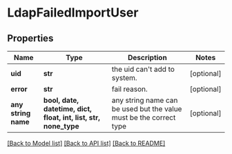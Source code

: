 # LdapFailedImportUser


## Properties
Name | Type | Description | Notes
------------ | ------------- | ------------- | -------------
**uid** | **str** | the uid can&#39;t add to system. | [optional] 
**error** | **str** | fail reason. | [optional] 
**any string name** | **bool, date, datetime, dict, float, int, list, str, none_type** | any string name can be used but the value must be the correct type | [optional]

[[Back to Model list]](../README.md#documentation-for-models) [[Back to API list]](../README.md#documentation-for-api-endpoints) [[Back to README]](../README.md)



